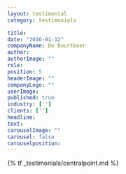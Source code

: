 ```yaml
---
layout: testimonial
category: testimonials

title:
date: "2016-01-12"
companyName: De Buurtboer
author: 
authorImage: ""
role: 
position: 5
headerImage: ""
companyLogo: ""
userImage:
published: true
industry: ['']
clients: ['']
headline: 
text:
carouselImage: ""
carousel: false
carouselposition: 
---
```


{% tf _testimonials/centralpoint.md %}